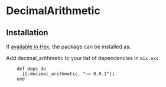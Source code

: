 # DecimalArithmetic

## Installation

If [available in Hex](https://hex.pm/docs/publish), the package can be installed as:

  Add decimal_arithmetic to your list of dependencies in `mix.exs`:

        def deps do
          [{:decimal_arithmetic, "~> 0.0.1"}]
        end

